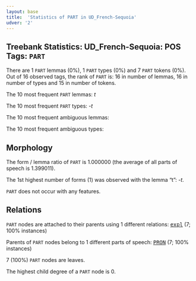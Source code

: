 ```yaml
---
layout: base
title:  'Statistics of PART in UD_French-Sequoia'
udver: '2'
---
```


## Treebank Statistics: UD_French-Sequoia: POS Tags: `PART`

There are 1 `PART` lemmas (0%), 1 `PART` types (0%) and 7 `PART` tokens (0%).
Out of 16 observed tags, the rank of `PART` is: 16 in number of lemmas, 16 in number of types and 15 in number of tokens.

The 10 most frequent `PART` lemmas: <em>t</em>

The 10 most frequent `PART` types:  <em>-t</em>

The 10 most frequent ambiguous lemmas: 

The 10 most frequent ambiguous types:  



## Morphology

The form / lemma ratio of `PART` is 1.000000 (the average of all parts of speech is 1.399011).

The 1st highest number of forms (1) was observed with the lemma “t”: <em>-t</em>.

`PART` does not occur with any features.


## Relations

`PART` nodes are attached to their parents using 1 different relations: <tt><a href="fr_sequoia-dep-expl.html">expl</a></tt> (7; 100% instances)

Parents of `PART` nodes belong to 1 different parts of speech: <tt><a href="fr_sequoia-pos-PRON.html">PRON</a></tt> (7; 100% instances)

7 (100%) `PART` nodes are leaves.

The highest child degree of a `PART` node is 0.


